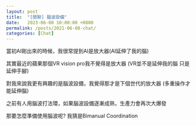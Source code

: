```yaml
---
layout: post
title:  "[閒聊] 腦波設備"
date:   2023-06-08 10:00:00 +0800
permalink: /posts/2021-06-08-chat/
categories: [Chat]
---
```


當初AI剛出來的時候，我很常提到AI是放大器(AI延伸了我的腦)

其實最近的蘋果那個VR vision pro我不覺得是放大器 (VR並不是延伸我的腦 只是延伸手腳)

對我來說我更有興趣的是腦波設備，我覺得那才是下個世代的放大器 (多重操作才能延伸腦)

之前有人用腦波打法環，如果腦波設備逐漸成熟，生產力會再次大爆發

那要怎麼準備使用腦波呢?  我猜是Bimanual Coordination